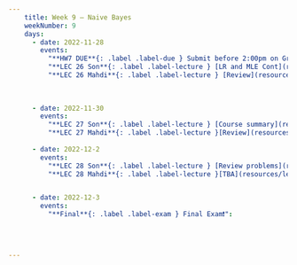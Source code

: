 ```yaml
---
    title: Week 9 – Naive Bayes
    weekNumber: 9
    days:
      - date: 2022-11-28
        events:
          "**HW7 DUE**{: .label .label-due } Submit before 2:00pm on Gradescope" :
          "**LEC 26 Son**{: .label .label-lecture } [LR and MLE Cont](resources/lecture/lec26_son.pdf)": 
          "**LEC 26 Mahdi**{: .label .label-lecture } [Review](resources/lecture/lec26_mahdi.pdf), [Annotated](resources/lecture/lec26_mahdi_Annotated.pdf)": 
          
           
          
      - date: 2022-11-30
        events:
          "**LEC 27 Son**{: .label .label-lecture } [Course summary](resources/lecture/lec27_son.pdf)":
          "**LEC 27 Mahdi**{: .label .label-lecture }[Review](resources/lecture/lec27_mahdi.pdf)":
    
      - date: 2022-12-2
        events:
          "**LEC 28 Son**{: .label .label-lecture } [Review problems](resources/lecture/lec28_son.pdf)":
          "**LEC 28 Mahdi**{: .label .label-lecture }[TBA](resources/lecture/lec28_mahdi.pdf)":


      - date: 2022-12-3
        events:
          "**Final**{: .label .label-exam } Final Exam❗":
      

          
            
---
```

